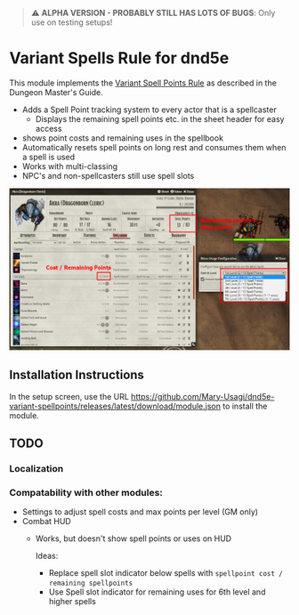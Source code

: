 > :warning: **ALPHA VERSION - PROBABLY STILL HAS LOTS OF BUGS**: Only use on testing setups!

# Variant Spells Rule for dnd5e

This module implements the [Variant Spell Points Rule](https://www.dndbeyond.com/sources/dmg/dungeon-masters-workshop#VariantSpellPoints) as described in the Dungeon Master's Guide. 

* Adds a Spell Point tracking system to every actor that is a spellcaster
  * Displays the remaining spell points etc. in the sheet header for easy access
* shows point costs and remaining uses in the spellbook
* Automatically resets spell points on long rest and consumes them when a spell is used
* Works with multi-classing
* NPC's and non-spellcasters still use spell slots

![Screenshot](images/screenshot.jpg)

## Installation Instructions

In the setup screen, use the URL https://github.com/Mary-Usagi/dnd5e-variant-spellpoints/releases/latest/download/module.json to install the module.

## TODO
### Localization

### Compatability with other modules:
* Settings to adjust spell costs and max points per level (GM only) 
* Combat HUD
  - Works, but doesn't show spell points or uses on HUD
    
    Ideas: 
    - Replace spell slot indicator below spells with `spellpoint cost / remaining spellpoints`
    - Use Spell slot indicator for remaining uses for 6th level and higher spells